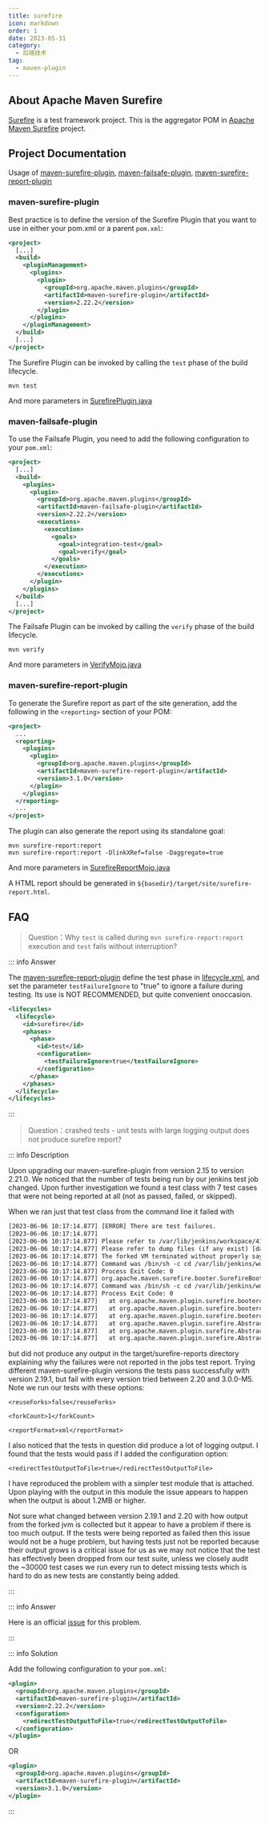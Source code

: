 ```yaml
---
title: surefire
icon: markdown
order: 1
date: 2023-05-31
category:
  - 后端技术
tag:
  - maven-plugin
---
```



## About Apache Maven Surefire

[Surefire] is a test framework project. This is the aggregator POM in [Apache Maven Surefire] project.

## Project Documentation

Usage of [maven-surefire-plugin], [maven-failsafe-plugin], [maven-surefire-report-plugin]

### maven-surefire-plugin

Best practice is to define the version of the Surefire Plugin that you want to use in either your pom.xml or a parent `pom.xml`:

```xml
<project>
  [...]
  <build>
    <pluginManagement>
      <plugins>
        <plugin>
          <groupId>org.apache.maven.plugins</groupId>
          <artifactId>maven-surefire-plugin</artifactId>
          <version>2.22.2</version>
        </plugin>
      </plugins>
    </pluginManagement>
  </build>
  [...]
</project>
```

The Surefire Plugin can be invoked by calling the `test` phase of the build lifecycle.

```shell
mvn test
```

And more parameters in [SurefirePlugin.java](https://github.com/apache/maven-surefire/blob/master/maven-surefire-plugin/src/main/java/org/apache/maven/plugin/surefire/SurefirePlugin.java)

### maven-failsafe-plugin

To use the Failsafe Plugin, you need to add the following configuration to your `pom.xml`:

```xml
<project>
  [...]
  <build>
    <plugins>
      <plugin>
        <groupId>org.apache.maven.plugins</groupId>
        <artifactId>maven-failsafe-plugin</artifactId>
        <version>2.22.2</version>
        <executions>
          <execution>
            <goals>
              <goal>integration-test</goal>
              <goal>verify</goal>
            </goals>
          </execution>
        </executions>
      </plugin>
    </plugins>
  </build>
  [...]
</project>
```

The Failsafe Plugin can be invoked by calling the `verify` phase of the build lifecycle.

```shell
mvn verify
```

And more parameters in [VerifyMojo.java](https://github.com/apache/maven-surefire/blob/master/maven-failsafe-plugin/src/main/java/org/apache/maven/plugin/failsafe/VerifyMojo.java)

### maven-surefire-report-plugin

To generate the Surefire report as part of the site generation, add the following in the `<reporting>` section of your POM:

```xml
<project>
  ...
  <reporting>
    <plugins>
      <plugin>
        <groupId>org.apache.maven.plugins</groupId>
        <artifactId>maven-surefire-report-plugin</artifactId>
        <version>3.1.0</version>
      </plugin>
    </plugins>
  </reporting>
  ...
</project>
```

The plugin can also generate the report using its standalone goal:

```shell
mvn surefire-report:report
mvn surefire-report:report -DlinkXRef=false -Daggregate=true
```

And more parameters in [SurefireReportMojo.java](https://github.com/apache/maven-surefire/blob/master/maven-surefire-report-plugin/src/main/java/org/apache/maven/plugins/surefire/report/SurefireReportMojo.java)

A HTML report should be generated in `${basedir}/target/site/surefire-report.html`.

## FAQ

> Question：Why `test` is called during `mvn surefire-report:report` execution and `test` fails without interruption?

::: info Answer

The [maven-surefire-report-plugin] define the test phase in [lifecycle.xml](https://github.com/apache/maven-surefire/blob/master/maven-surefire-report-plugin/src/main/resources/META-INF/maven/lifecycle.xml), and set the parameter `testFailureIgnore` to "true" to ignore a failure during testing. Its use is NOT RECOMMENDED, but quite convenient onoccasion.

```xml
<lifecycles>
  <lifecycle>
    <id>surefire</id>
    <phases>
      <phase>
        <id>test</id>
        <configuration>
          <testFailureIgnore>true</testFailureIgnore>
        </configuration>
      </phase>
    </phases>
  </lifecycle>
</lifecycles>
```

:::

> Question：crashed tests - unit tests with large logging output does not produce surefire report?

::: info Description

Upon upgrading our maven-surefire-plugin from version 2.15 to version 2.21.0.  We noticed that the number of tests being run by our jenkins test job changed.  Upon further investigation we found a test class with 7 test cases that were not being reported at all (not as passed, failed, or skipped).  

When we ran just that test class from the command line it failed with

```txt
[2023-06-06 10:17:14.877] [ERROR] There are test failures.
[2023-06-06 10:17:14.877] 
[2023-06-06 10:17:14.877] Please refer to /var/lib/jenkins/workspace/418dacbd-ef8f-4643-b85d-9164c014bf60/epoint-financeproduct-test/target/surefire-reports for the individual test results.
[2023-06-06 10:17:14.877] Please refer to dump files (if any exist) [date].dump, [date]-jvmRun[N].dump and [date].dumpstream.
[2023-06-06 10:17:14.877] The forked VM terminated without properly saying goodbye. VM crash or System.exit called?
[2023-06-06 10:17:14.877] Command was /bin/sh -c cd /var/lib/jenkins/workspace/418dacbd-ef8f-4643-b85d-9164c014bf60/epoint-financeproduct-test && /opt/jdk8u312-b07/jre/bin/java -jar /var/lib/jenkins/workspace/418dacbd-ef8f-4643-b85d-9164c014bf60/epoint-financeproduct-test/target/surefire/surefirebooter7106199231689045505.jar /var/lib/jenkins/workspace/418dacbd-ef8f-4643-b85d-9164c014bf60/epoint-financeproduct-test/target/surefire 2023-06-06T10-16-01_649-jvmRun1 surefire2911789998602964175tmp surefire_02965824114494373512tmp
[2023-06-06 10:17:14.877] Process Exit Code: 0
[2023-06-06 10:17:14.877] org.apache.maven.surefire.booter.SurefireBooterForkException: The forked VM terminated without properly saying goodbye. VM crash or System.exit called?
[2023-06-06 10:17:14.877] Command was /bin/sh -c cd /var/lib/jenkins/workspace/418dacbd-ef8f-4643-b85d-9164c014bf60/epoint-financeproduct-test && /opt/jdk8u312-b07/jre/bin/java -jar /var/lib/jenkins/workspace/418dacbd-ef8f-4643-b85d-9164c014bf60/epoint-financeproduct-test/target/surefire/surefirebooter7106199231689045505.jar /var/lib/jenkins/workspace/418dacbd-ef8f-4643-b85d-9164c014bf60/epoint-financeproduct-test/target/surefire 2023-06-06T10-16-01_649-jvmRun1 surefire2911789998602964175tmp surefire_02965824114494373512tmp
[2023-06-06 10:17:14.877] Process Exit Code: 0
[2023-06-06 10:17:14.877]   at org.apache.maven.plugin.surefire.booterclient.ForkStarter.fork(ForkStarter.java:669)
[2023-06-06 10:17:14.877]   at org.apache.maven.plugin.surefire.booterclient.ForkStarter.run(ForkStarter.java:282)
[2023-06-06 10:17:14.877]   at org.apache.maven.plugin.surefire.booterclient.ForkStarter.run(ForkStarter.java:245)
[2023-06-06 10:17:14.877]   at org.apache.maven.plugin.surefire.AbstractSurefireMojo.executeProvider(AbstractSurefireMojo.java:1183)
[2023-06-06 10:17:14.877]   at org.apache.maven.plugin.surefire.AbstractSurefireMojo.executeAfterPreconditionsChecked(AbstractSurefireMojo.java:1011)
[2023-06-06 10:17:14.877]   at org.apache.maven.plugin.surefire.AbstractSurefireMojo.execute(AbstractSurefireMojo.java:857)
```

but did not produce any output in the target/surefire-reports directory explaining why the failures were not reported in the jobs test report.  Trying different maven-surefire-plugin versions the tests pass successfully with version 2.19.1, but fail with every version tried between 2.20 and 3.0.0-M5.  Note we run our tests with these options:

`<reuseForks>false</reuseForks>`

`<forkCount>1</forkCount>`

`<reportFormat>xml</reportFormat>`

I also noticed that the tests in question did produce a lot of logging output.  I found that the tests would pass if I added the configuration option:

`<redirectTestOutputToFile>true</redirectTestOutputToFile>`

I have reproduced the problem with a simpler test module that is attached.  Upon playing with the output in this module the issue appears to happen when the output is about 1.2MB or higher.

Not sure what changed between version 2.19.1 and 2.20 with how output from the forked jvm is collected but it appear to have a problem if there is too much output.  If the tests were being reported as failed then this issue would not be a huge problem, but having tests just not be reported because their output grows is a critical issue for us as we may not notice that the test has effectively been dropped from our test suite, unless we closely audit the ~30000 test cases we run every run to detect missing tests which is hard to do as new tests are constantly being added.

:::

::: info Answer

Here is an official [issue](https://issues.apache.org/jira/browse/SUREFIRE-1628) for this problem.

:::

::: info Solution

Add the following configuration to your `pom.xml`:

```xml
<plugin>
  <groupId>org.apache.maven.plugins</groupId>
  <artifactId>maven-surefire-plugin</artifactId>
  <version>2.22.2</version>
  <configuration>
    <redirectTestOutputToFile>true</redirectTestOutputToFile>
  </configuration>
</plugin>
```

OR

```xml
<plugin>
  <groupId>org.apache.maven.plugins</groupId>
  <artifactId>maven-surefire-plugin</artifactId>
  <version>3.1.0</version>
</plugin>
```

:::

[Surefire]: https://maven.apache.org/surefire/
[Apache Maven Surefire]: https://github.com/apache/maven-surefire
[maven-surefire-plugin]: https://maven.apache.org/surefire/maven-surefire-plugin/usage.html
[maven-failsafe-plugin]: https://maven.apache.org/surefire/maven-failsafe-plugin/usage.html
[maven-surefire-report-plugin]: https://maven.apache.org/surefire/maven-surefire-report-plugin/usage.html
